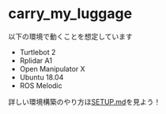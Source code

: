 # carry_my_luggage

以下の環境で動くことを想定しています

- Turtlebot 2
- Rplidar A1
- Open Manipulator X
- Ubuntu 18.04
- ROS Melodic

詳しい環境構築のやり方ほ[SETUP.md](SETUP.md)を見よう！
